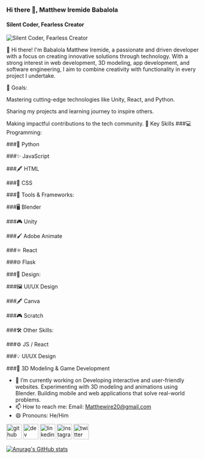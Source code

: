 ### Hi there 👋, Matthew Iremide Babalola
#### Silent Coder, Fearless Creator
![Silent Coder, Fearless Creator](https://pbs.twimg.com/profile_banners/1791168559734779904/1750673602/1080x360)

👋 Hi there! I'm Babalola Matthew Iremide, a passionate and driven developer with a focus on creating innovative solutions through technology. With a strong interest in web development, 3D modeling, app development, and software engineering, I aim to combine creativity with functionality in every project I undertake.

🎯 Goals:

Mastering cutting-edge technologies like Unity, React, and Python.

Sharing my projects and learning journey to inspire others.

Making impactful contributions to the tech community.
🌟 Key Skills
###💻 Programming:

###🐍 Python

###✨ JavaScript

###🖋️ HTML

###🎨 CSS

###🔧 Tools & Frameworks:

###🖥️ Blender

###🎮 Unity

###🖌️ Adobe Animate

###⚛️ React

###🌐 Flask

###🎨 Design:

###🖼️ UI/UX Design

###🖋️ Canva

###🎮 Scratch

###🛠️ Other Skills:

###⚙️ JS / React

###💡 UI/UX Design

###🎥 3D Modeling & Game Development


- 🔭 I’m currently working on Developing interactive and user-friendly websites.  Experimenting with 3D modeling and animations using Blender.  Building mobile and web applications that solve real-world problems. 
- 📫 How to reach me: Email: Matthewire20@gmail.com 
- 😄 Pronouns: He/Him 


[<img src='https://cdn.jsdelivr.net/npm/simple-icons@3.0.1/icons/github.svg' alt='github' height='40'>](https://github.com/Matthewire07)  [<img src='https://cdn.jsdelivr.net/npm/simple-icons@3.0.1/icons/dev-dot-to.svg' alt='dev' height='40'>](https://dev.to/Matthewire07)  [<img src='https://cdn.jsdelivr.net/npm/simple-icons@3.0.1/icons/linkedin.svg' alt='linkedin' height='40'>](https://www.linkedin.com/in/@Matthewire07/)  [<img src='https://cdn.jsdelivr.net/npm/simple-icons@3.0.1/icons/instagram.svg' alt='instagram' height='40'>](https://www.instagram.com/@matthewire_07/)  [<img src='https://cdn.jsdelivr.net/npm/simple-icons@3.0.1/icons/twitter.svg' alt='twitter' height='40'>](https://twitter.com/@Matthewire07)  

[![Anurag's GitHub stats](https://github-readme-stats.vercel.app/api?username=Matthewire07)](https://github.com/anuraghazra/github-readme-stats)
<!--
**Matthewire07/Matthewire07** is a ✨ _special_ ✨ repository because its `README.md` (this file) appears on your GitHub profile.

Here are some ideas to get you started:

- 🔭 I’m currently working on ...
- 🌱 I’m currently learning ...
- 👯 I’m looking to collaborate on ...
- 🤔 I’m looking for help with ...
- 💬 Ask me about ...
- 📫 How to reach me: ...
- 😄 Pronouns: ...
- ⚡ Fun fact: ...
-->

